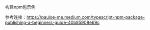 构建npm包示例

参考连接：https://pauloe-me.medium.com/typescript-npm-package-publishing-a-beginners-guide-40b95908e69c